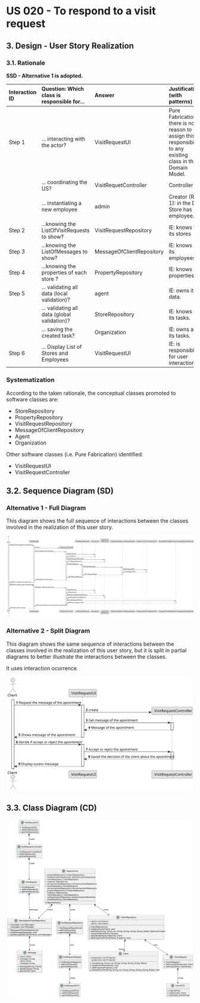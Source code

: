 # US 020 - To respond to a visit request

## 3. Design - User Story Realization 

### 3.1. Rationale

**SSD - Alternative 1 is adopted.**

| Interaction ID | Question: Which class is responsible for...   | Answer                    | Justification (with patterns)                                                                                 |
|:---------------|:----------------------------------------------|:--------------------------|:--------------------------------------------------------------------------------------------------------------|
| Step 1  		     | 	... interacting with the actor?              | VisitRequestUI            | Pure Fabrication: there is no reason to assign this responsibility to any existing class in the Domain Model. |
| 			  		        | 	... coordinating the US?                     | VisitRequetController     | Controller                                                                                                    |
| 			  		        | 	... instantiating a new employee             | admin                     | Creator (Rule 1):  in the DM Store has employee..                                                             |
| Step 2  		     | 	...knowing the ListOfVisitRequests to show?  | VisitRequestRepository    | IE: knows all its stores                                                                                      |
| Step 3  		     | 		...knowing the ListOfMessages to show?      | MessageOfClientRepository | IE: knows all its employees                                                                                   |
| Step 4  		     | 	...knowing the properties of each store ?    | PropertyRepository        | IE: knows all properties.                                                                                     |
| Step 5 		      | 	... validating all data (local validation)?  | agent                     | IE: owns its data.                                                                                            | 
| 			  		        | 	... validating all data (global validation)? | StoreRepository           | IE: knows all its tasks.                                                                                      | 
| 			  		        | 	... saving the created task?                 | Organization              | IE: owns all its tasks.                                                                                       | 
| Step 6  		     | 	... Display List of Stores and Employees     | VisitRequestUI            | IE: is responsible for user interactions.                                                                     | 

### Systematization ##

According to the taken rationale, the conceptual classes promoted to software classes are: 

 * StoreRepository
 * PropertyRepository
 * VisitRequestRepository
 * MessageOfClientRepository
 * Agent
 * Organization

Other software classes (i.e. Pure Fabrication) identified: 

 * VisitRequestUI
 * VisitRequestController



## 3.2. Sequence Diagram (SD)

### Alternative 1 - Full Diagram

This diagram shows the full sequence of interactions between the classes involved in the realization of this user story.

![Sequence Diagram - Full](svg/us020-sequence-diagram-full.svg)

### Alternative 2 - Split Diagram

This diagram shows the same sequence of interactions between the classes involved in the realization of this user story, but it is split in partial diagrams to better illustrate the interactions between the classes.

It uses interaction ocurrence.

![Sequence Diagram - split](svg/us020-sequence-diagram-split.svg)


## 3.3. Class Diagram (CD)

![Class Diagram](svg/us020-class-diagram.svg)